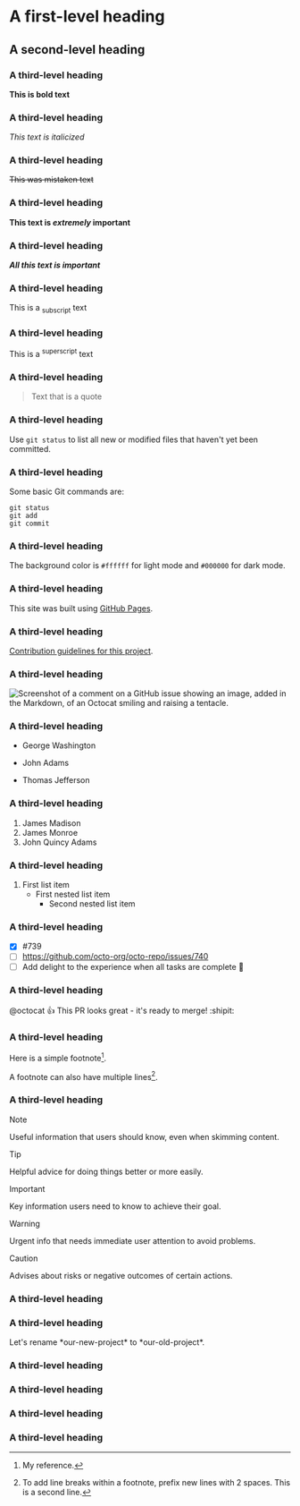 # A first-level heading
## A second-level heading
### A third-level heading
**This is bold text**
### A third-level heading
_This text is italicized_
### A third-level heading
~~This was mistaken text~~
### A third-level heading
**This text is _extremely_ important**
### A third-level heading
***All this text is important***
### A third-level heading
This is a <sub>subscript</sub> text
### A third-level heading
This is a <sup>superscript</sup> text
### A third-level heading
> Text that is a quote
### A third-level heading
Use `git status` to list all new or modified files that haven't yet been committed.
### A third-level heading
Some basic Git commands are:
```
git status
git add
git commit
```
### A third-level heading
The background color is `#ffffff` for light mode and `#000000` for dark mode.
### A third-level heading
This site was built using [GitHub Pages](https://pages.github.com/).
### A third-level heading
[Contribution guidelines for this project](ShortQuestions/README.md).
### A third-level heading
![Screenshot of a comment on a GitHub issue showing an image, added in the Markdown, of an Octocat smiling and raising a tentacle.](https://myoctocat.com/assets/images/base-octocat.svg)
### A third-level heading
- George Washington
* John Adams
+ Thomas Jefferson
### A third-level heading
1. James Madison
2. James Monroe
3. John Quincy Adams
### A third-level heading
1. First list item
   - First nested list item
     - Second nested list item
### A third-level heading
- [x] #739
- [ ] https://github.com/octo-org/octo-repo/issues/740
- [ ] Add delight to the experience when all tasks are complete :tada:
### A third-level heading
@octocat :+1: This PR looks great - it's ready to merge! :shipit:
### A third-level heading
Here is a simple footnote[^1].

A footnote can also have multiple lines[^2].

[^1]: My reference.
[^2]: To add line breaks within a footnote, prefix new lines with 2 spaces.
  This is a second line.

### A third-level heading
> [!NOTE]
> Useful information that users should know, even when skimming content.

> [!TIP]
> Helpful advice for doing things better or more easily.

> [!IMPORTANT]
> Key information users need to know to achieve their goal.

> [!WARNING]
> Urgent info that needs immediate user attention to avoid problems.

> [!CAUTION]
> Advises about risks or negative outcomes of certain actions.
### A third-level heading
<!-- This content will not appear in the rendered Markdown -->
### A third-level heading
Let's rename \*our-new-project\* to \*our-old-project\*.
### A third-level heading

### A third-level heading

### A third-level heading

### A third-level heading
